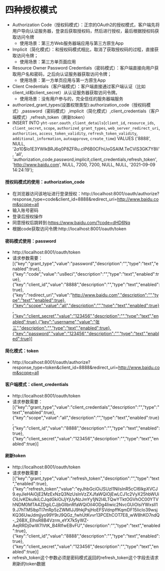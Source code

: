 # 四种授权模式
- Authorization Code（授权码模式）：正宗的OAuth2的授权模式，客户端先将用户导向认证服务器，登录后获取授权码，然后进行授权，最后根据授权码获取访问令牌
  - 使用场景：第三方Web服务器端应用与第三方原生App
- Implicit（简化模式）：和授权码模式相比，取消了获取授权码的过程，直接获取访问令牌；
  - 使用场景：第三方单页面应用
- Resource Owner Password Credentials（密码模式）：客户端直接向用户获取用户名和密码，之后向认证服务器获取访问令牌；
  - 使用场景：第一方单页应用与第一方原生App
- Client Credentials（客户端模式）：客户端直接通过客户端认证（比如client_id和client_secret）从认证服务器获取访问令牌。
  - 使用场景：没有用户参与的，完全信任的服务器端服务
- authorized_grant_types(设置权限类型):authorization_code（授权码模式）,password（密码模式）,implicit（简化模式）,client_credentials（客户端模式）,refresh_token（刷新token）
- INSERT INTO `yht-user`.`oauth_client_details`(`client_id`, `resource_ids`, `client_secret`, `scope`, `authorized_grant_types`, `web_server_redirect_uri`, `authorities`, `access_token_validity`, `refresh_token_validity`, `additional_information`, `autoapprove`, `create_time`) VALUES ('8888', NULL, '$2a$10$Io1E3YWlkBRJ6q0P8ZFRu.cIP6B0CFhUoGSAlM.TeCVlS3GK7Y8Ii', 'all', 'authorization_code,password,implicit,client_credentials,refresh_token', 'http://www.baidu.com', NULL, 7200, 7200, NULL, NULL, '2021-09-09 14:24:19');
#### 授权码模式的使用：authorization_code
- 在浏览器访问该地址进行登录授权：http://localhost:8001/oauth/authorize?response_type=code&client_id=8888&redirect_uri=http://www.baidu.com&scope=all
- 输入账号密码
- 登录后授权操作
- 同意授权后跳转到:https://www.baidu.com/?code=dHD6Nq
- 根据code获取访问令牌:http://localhost:8001/oauth/token
#### 密码模式使用：password
- http://localhost:8001/oauth/token
- 请求参数需要：[{"key":"grant_type","value":"password","description":"","type":"text","enabled":true},{"key":"code","value":"us8eci","description":"","type":"text","enabled":true},{"key":"client_id","value":"8888","description":"","type":"text","enabled":true},{"key":"redirect_uri","value":"http://www.baidu.com","description":"","type":"text","enabled":true},{"key":"scope","value":"all","description":"","type":"text","enabled":true},{"key":"client_secret","value":"123456","description":"","type":"text","enabled":true},{"key":"username","value":"张三","description":"","type":"text","enabled":true},{"key":"password","value":"123456","description":"","type":"text","enabled":true}]
#### 简化模式：token
- http://localhost:8001/oauth/authorize?response_type=token&client_id=8888&redirect_uri=http://www.baidu.com&scope=all
#### 客户端模式：client_credentials
- http://localhost:8001/oauth/token
- 请求参数需要：[{"key":"grant_type","value":"client_credentials","description":"","type":"text","enabled":true},{"key":"scope","value":"all","description":"","type":"text","enabled":true},{"key":"client_id","value":"8888","description":"","type":"text","enabled":true},{"key":"client_secret","value":"123456","description":"","type":"text","enabled":true}]
#### 刷新token
- http://localhost:8001/oauth/token
- 请求参数需要：[{"key":"grant_type","value":"refresh_token","description":"","type":"text","enabled":true},{"key":"refresh_token","value":"eyJhbGciOiJSUzI1NiIsInR5cCI6IkpXVCJ9.eyJleHAiOjE2MzExNzQ3NzUsInVzZXJfaWQiOjEwLCJ1c2VyX25hbWUiOiLlvKDkuIkiLCJqdGkiOiJjYjUyNzJmYy1jN2I4LTQwYTktOGVhOC00YTVhNDM0MTA4ZDgiLCJjbGllbnRfaWQiOiI4ODg4Iiwic2NvcGUiOlsiYWxsIl19.J7hTM5lbpTI7mRp5zZWMIJJ9hkjPsjHoEFSVdnpffKqmDF15IicIo39wsjKQ36UwJdmjjyo99Y9rJ9QGz_fwhUtKvvr13PCEhCOT7E8_wW8hKO7ndQ-_26BX_EIhsR8B4Vzrm_eYX7k5yWZ-AejRRDj0wW7lVtK_B4RlfwEBvFU","description":"","type":"text","enabled":true},{"key":"client_id","value":"8888","description":"","type":"text","enabled":true},{"key":"client_secret","value":"123456","description":"","type":"text","enabled":true}]
- refresh_token这个参数必须是密码模式返回的refresh_token这个字段去请求刷新的token数据